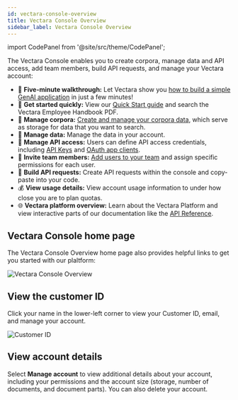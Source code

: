 ```yaml
---
id: vectara-console-overview
title: Vectara Console Overview
sidebar_label: Vectara Console Overview
---
```



import CodePanel from '@site/src/theme/CodePanel';

The Vectara Console enables you to create corpora, manage data and API access,
add team members, build API requests, and manage your Vectara account:

- :rocket: **Five-minute walkthrough:** Let Vectara show you [how to build a simple
  GenAI application](https://console.vectara.com/console/walkthrough) in just a few minutes!
- :runner: **Get started quickly:** View our [Quick Start guide](/docs/quickstart) and search the Vectara
  Employee Handbook PDF.
- :floppy_disk: **Manage corpora:** [Create and manage your corpora data](/docs/console-ui/creating-a-corpus), which serve as storage
  for data that you want to search.
- :ledger: **Manage data:** Manage the data in your account.
- :closed_lock_with_key: **Manage API access:** Users can define API access credentials, including
  [API Keys](/docs/learn/authentication/api-key-management) and [OAuth app clients](/docs/learn/authentication/oauth-2).
- :busts_in_silhouette: **Invite team members:** [Add users to your team](/docs/console-ui/manage-user) and assign
  specific permissions for each user.
- :wrench: **Build API requests:** Create API requests within the console and copy-paste
  into your code.
- :moneybag: **View usage details:** View account usage information to under how close you are to plan quotas.
- :globe_with_meridians: **Vectara platform overview:** Learn about the Vectara Platform and view interactive
  parts of our documentation like the [API Reference](/docs/rest-api/vectara-rest-api-v-2).

## Vectara Console home page

The Vectara Console Overview home page also provides helpful links to get you started
with our plaltform:

![Vectara Console Overview](/img/console_overview.png)

## View the customer ID

Click your name in the lower-left corner to view your Customer ID, email, 
and manage your account.

![Customer ID](/img/customer_id.png)

## View account details

Select **Manage account** to view additional details about your account, 
including your permissions and the account size (storage, number of documents, 
and document parts). You can also delete your account.
